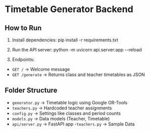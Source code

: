 # Timetable Generator Backend

## How to Run

1. Install dependencies:
pip install -r requirements.txt


2. Run the API server:
python -m uvicorn api.server:app --reload


3. Endpoints:
- `GET /` → Welcome message
- `GET /generate` → Returns class and teacher timetables as JSON

## Folder Structure

- `generator.py` → Timetable logic using Google OR-Tools
- `teachers.py` → Hardcoded teacher assignments
- `config.py` → Settings like classes and period counts
- `models.py` → Data models (Teacher, Timetable)
- `api/server.py` → FastAPI app
-`teachers.py` -> Sample Data